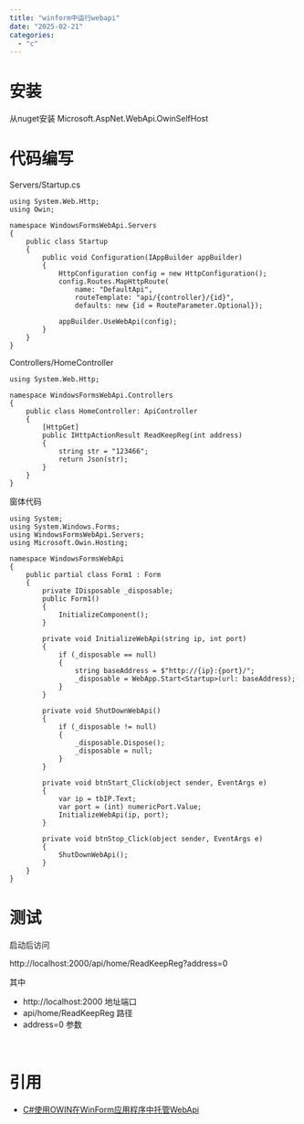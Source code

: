 ```yaml
---
title: "winform中运行webapi"
date: "2025-02-21"
categories: 
  - "c"
---
```


# 安装

从nuget安装 Microsoft.AspNet.WebApi.OwinSelfHost

# 代码编写

Servers/Startup.cs

```
using System.Web.Http;
using Owin;

namespace WindowsFormsWebApi.Servers
{
    public class Startup
    {
        public void Configuration(IAppBuilder appBuilder)
        {
            HttpConfiguration config = new HttpConfiguration();
            config.Routes.MapHttpRoute(
                name: "DefaultApi",
                routeTemplate: "api/{controller}/{id}",
                defaults: new {id = RouteParameter.Optional});

            appBuilder.UseWebApi(config);
        }
    }
}
```

Controllers/HomeController

```
using System.Web.Http;

namespace WindowsFormsWebApi.Controllers
{
    public class HomeController: ApiController
    {
        [HttpGet]
        public IHttpActionResult ReadKeepReg(int address)
        {
            string str = "123466";
            return Json(str);
        }
    }
}
```

窗体代码

```
using System;
using System.Windows.Forms;
using WindowsFormsWebApi.Servers;
using Microsoft.Owin.Hosting;

namespace WindowsFormsWebApi
{
    public partial class Form1 : Form
    {
        private IDisposable _disposable;
        public Form1()
        {
            InitializeComponent();
        }

        private void InitializeWebApi(string ip, int port)
        {
            if (_disposable == null)
            {
                string baseAddress = $"http://{ip}:{port}/";
                _disposable = WebApp.Start<Startup>(url: baseAddress);
            }
        }

        private void ShutDownWebApi()
        {
            if (_disposable != null)
            {
                _disposable.Dispose();
                _disposable = null;
            }
        }

        private void btnStart_Click(object sender, EventArgs e)
        {
            var ip = tbIP.Text;
            var port = (int) numericPort.Value;
            InitializeWebApi(ip, port);
        }

        private void btnStop_Click(object sender, EventArgs e)
        {
            ShutDownWebApi();
        }
    }
}
```

# 测试

启动后访问

http://localhost:2000/api/home/ReadKeepReg?address=0

其中

- http://localhost:2000 地址端口
- api/home/ReadKeepReg 路径
- address=0 参数

 

# 引用

- [C#使用OWIN在WinForm应用程序中托管WebApi](https://zhuanlan.zhihu.com/p/517975190)
